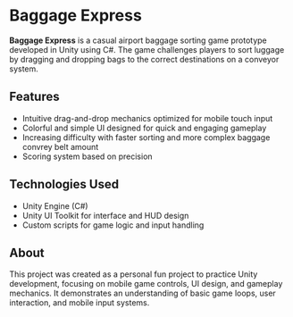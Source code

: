 # Baggage Express

**Baggage Express** is a casual airport baggage sorting game prototype developed in Unity using C#. The game challenges players to sort luggage by dragging and dropping bags to the correct destinations on a conveyor system.

## Features

- Intuitive drag-and-drop mechanics optimized for mobile touch input  
- Colorful and simple UI designed for quick and engaging gameplay  
- Increasing difficulty with faster sorting and more complex baggage convrey belt amount
- Scoring system based on precision

## Technologies Used

- Unity Engine (C#)  
- Unity UI Toolkit for interface and HUD design
- Custom scripts for game logic and input handling

## About

This project was created as a personal fun project to practice Unity development, focusing on mobile game controls, UI design, and gameplay mechanics. It demonstrates an understanding of basic game loops, user interaction, and mobile input systems.
